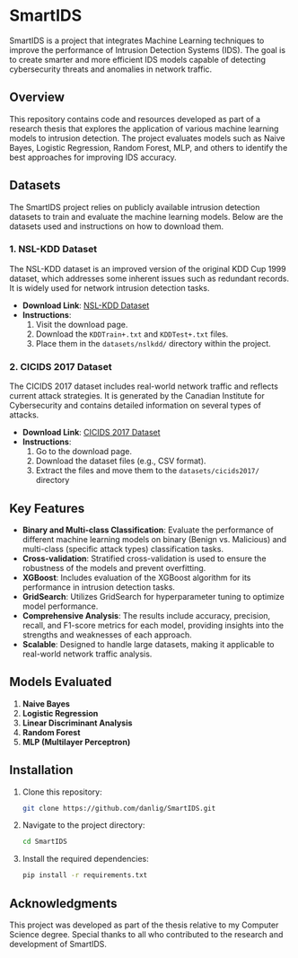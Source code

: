 # SmartIDS

SmartIDS is a project that integrates Machine Learning techniques to improve the performance of Intrusion Detection Systems (IDS). The goal is to create smarter and more efficient IDS models capable of detecting cybersecurity threats and anomalies in network traffic.

## Overview

This repository contains code and resources developed as part of a research thesis that explores the application of various machine learning models to intrusion detection. The project evaluates models such as Naive Bayes, Logistic Regression, Random Forest, MLP, and others to identify the best approaches for improving IDS accuracy.

## Datasets

The SmartIDS project relies on publicly available intrusion detection datasets to train and evaluate the machine learning models. Below are the datasets used and instructions on how to download them.

### 1. NSL-KDD Dataset

The NSL-KDD dataset is an improved version of the original KDD Cup 1999 dataset, which addresses some inherent issues such as redundant records. It is widely used for network intrusion detection tasks.

- **Download Link**: [NSL-KDD Dataset](https://www.kaggle.com/datasets/hassan06/nslkdd/data)
- **Instructions**:
  1. Visit the download page.
  2. Download the `KDDTrain+.txt` and `KDDTest+.txt` files.
  3. Place them in the `datasets/nslkdd/` directory within the project.

### 2. CICIDS 2017 Dataset

The CICIDS 2017 dataset includes real-world network traffic and reflects current attack strategies. It is generated by the Canadian Institute for Cybersecurity and contains detailed information on several types of attacks.

- **Download Link**: [CICIDS 2017 Dataset](https://www.unb.ca/cic/datasets/ids-2017.html)
- **Instructions**:
  1. Go to the download page.
  2. Download the dataset files (e.g., CSV format).
  3. Extract the files and move them to the `datasets/cicids2017/` directory

## Key Features

- **Binary and Multi-class Classification**: Evaluate the performance of different machine learning models on binary (Benign vs. Malicious) and multi-class (specific attack types) classification tasks.
- **Cross-validation**: Stratified cross-validation is used to ensure the robustness of the models and prevent overfitting.
- **XGBoost**: Includes evaluation of the XGBoost algorithm for its performance in intrusion detection tasks.
- **GridSearch**: Utilizes GridSearch for hyperparameter tuning to optimize model performance.
- **Comprehensive Analysis**: The results include accuracy, precision, recall, and F1-score metrics for each model, providing insights into the strengths and weaknesses of each approach.
- **Scalable**: Designed to handle large datasets, making it applicable to real-world network traffic analysis.

## Models Evaluated

1. **Naive Bayes**
2. **Logistic Regression**
3. **Linear Discriminant Analysis**
4. **Random Forest**
5. **MLP (Multilayer Perceptron)**

## Installation

1. Clone this repository:
   ```bash
   git clone https://github.com/danlig/SmartIDS.git
   ```
2. Navigate to the project directory:
   ```bash
   cd SmartIDS
   ```
3. Install the required dependencies:
   ```bash
   pip install -r requirements.txt
   ```

## Acknowledgments

This project was developed as part of the thesis relative to my Computer Science degree. Special thanks to all who contributed to the research and development of SmartIDS.
